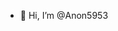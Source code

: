 - 👋 Hi, I’m @Anon5953

<!---
Anon5953/Anon5953 is a ✨ special ✨ repository because its `README.md` (this file) appears on your GitHub profile.
You can click the Preview link to take a look at your changes.
--->
